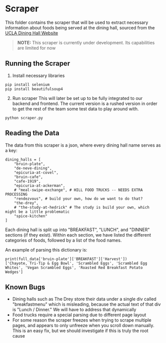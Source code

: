 # Scraper

This folder contains the scraper that will be used to extract necessary information about foods being served at the dining hall, sourced from the [UCLA Dining Hall Website](https://dining.ucla.edu/)

> **NOTE:** This scraper is currently under development. Its capabilities are limited for now

## Running the Scraper

1. Install necessary libraries

```
pip install selenium
pip install beautifulsoup4
```

2. Run scraper
This will later be set up to be fully integrated to our backend and frontend. The current version is a rushed version in order to get the rest of the team some test data to play around with. 

```
python scraper.py
```

## Reading the Data

The data from this scraper is a json, where every dining hall name serves as a key:

```
dining_halls = [
    "bruin-plate",
    "de-neve-dining",
    "epicuria-at-covel",
    "bruin-cafe",
    "cafe-1919",
    "epicuria-at-ackerman",
    # "meal-swipe-exchange", # HILL FOOD TRUCKS -- NEEDS EXTRA PROCESSING
    "rendezvous", # build your own, how do we want to do that?
    "the-drey",
    # "the-study-at-hedrick" # The study is build your own, which might be a little problematic
    "spice-kitchen"
]
```

Each dining hall is split up into "BREAKFAST", "LUNCH", and "DINNER" sections (if they exist). Within each section, we have listed the different categories of foods, followed by a list of the food names. 

An example of parsing this dictionary is:
```
print(full_data['bruin-plate']['BREAKFAST']['Harvest'])
['Chayote, Tri-Tip & Egg Bowl', 'Scrambled Eggs', 'Scrambled Egg Whites', 'Vegan Scrambled Eggs', 'Roasted Red Breakfast Potato Wedges']
```

## Known Bugs

* Dining halls such as The Drey store their data under a single div called "breakfastmenu" which is misleading, because the actual text of that div is "Lunch / Dinner." We will have to address that dynamically
* Food trucks require a special parsing due to different page layout
* For some reason the scraper freezes when trying to scrape multiple pages, and appears to only unfreeze when you scroll down manually. This is an easy fix, but we should investigate if this is truly the root cause 